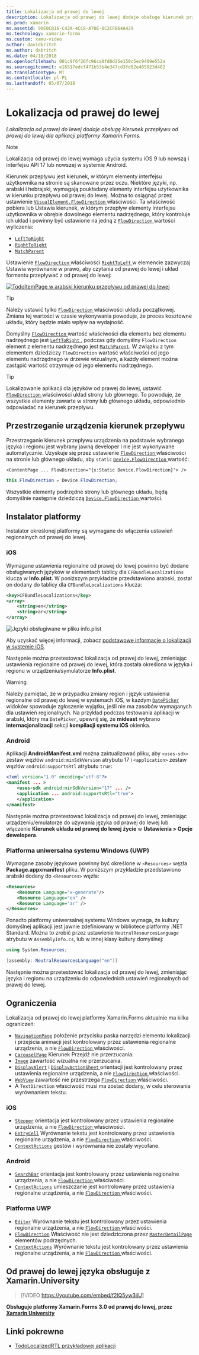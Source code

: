 ```yaml
---
title: Lokalizacja od prawej do lewej
description: Lokalizacja od prawej do lewej dodaje obsługę kierunek przepływu od prawej do lewej dla aplikacji platformy Xamarin.Forms.
ms.prod: xamarin
ms.assetid: 90E0CB16-C42A-4CC8-A70E-0C2CFB64A429
ms.technology: xamarin-forms
ms.custom: xamu-video
author: davidbritch
ms.author: dabritch
ms.date: 04/18/2018
ms.openlocfilehash: 001c9f6f26fc96ca0fd0d25e150c5ec9409e552a
ms.sourcegitcommit: e16517edcf471b53b4e347cd3fd82e485923d482
ms.translationtype: MT
ms.contentlocale: pl-PL
ms.lasthandoff: 05/07/2018
---
```

# <a name="right-to-left-localization"></a>Lokalizacja od prawej do lewej

_Lokalizacja od prawej do lewej dodaje obsługę kierunek przepływu od prawej do lewej dla aplikacji platformy Xamarin.Forms._

> [!NOTE]
> Lokalizacja od prawej do lewej wymaga użycia systemu iOS 9 lub nowszą i interfejsu API 17 lub nowszej w systemie Android.

Kierunek przepływu jest kierunek, w którym elementy interfejsu użytkownika na stronie są skanowane przez oczu. Niektóre języki, np. arabski i hebrajski, wymagają poukładany elementy interfejsu użytkownika w kierunku przepływu od prawej do lewej. Można to osiągnąć przez ustawienie [ `VisualElement.FlowDirection` ](https://developer.xamarin.com/api/property/Xamarin.Forms.VisualElement.FlowDirection/) właściwości. Ta właściwość pobiera lub Ustawia kierunek, w którym przepływ elementy interfejsu użytkownika w obrębie dowolnego elementu nadrzędnego, który kontroluje ich układ i powinny być ustawione na jedną z [ `FlowDirection` ](https://developer.xamarin.com/api/type/Xamarin.Forms.FlowDirection/) wartości wyliczenia:

- [`LeftToRight`](https://developer.xamarin.com/api/field/Xamarin.Forms.FlowDirection.LeftToRight/)
- [`RightToRight`](https://developer.xamarin.com/api/field/Xamarin.Forms.FlowDirection.RightToLeft/)
- [`MatchParent`](https://developer.xamarin.com/api/field/Xamarin.Forms.FlowDirection.MatchParent/)

Ustawienie [ `FlowDirection` ](https://developer.xamarin.com/api/property/Xamarin.Forms.VisualElement.FlowDirection/) właściwości [ `RightToLeft` ](https://developer.xamarin.com/api/field/Xamarin.Forms.FlowDirection.RightToLeft/) w elemencie zazwyczaj Ustawia wyrównanie w prawo, aby czytania od prawej do lewej i układ formantu przepływać z od prawej do lewej:

[![TodoItemPage w arabski kierunku przepływu od prawej do lewej](rtl-images/TodoItemPage-Arabic.png "TodoItemPage w arabski kierunku przepływu od prawej do lewej")](rtl-images/TodoItemPage-Arabic-Large.png#lightbox "TodoItemPage w arabski kierunku przepływu od prawej do lewej")

> [!TIP]
> Należy ustawić tylko [ `FlowDirection` ](https://developer.xamarin.com/api/property/Xamarin.Forms.VisualElement.FlowDirection/) właściwości układu początkowej. Zmiana tej wartości w czasie wykonywania powoduje, że proces kosztowne układu, który będzie miało wpływ na wydajność.

Domyślny [ `FlowDirection` ](https://developer.xamarin.com/api/property/Xamarin.Forms.VisualElement.FlowDirection/) wartość właściwości dla elementu bez elementu nadrzędnego jest [ `LeftToRight` ](https://developer.xamarin.com/api/field/Xamarin.Forms.FlowDirection.LeftToRight/), podczas gdy domyślny `FlowDirection` element z elementu nadrzędnego jest [ `MatchParent`](https://developer.xamarin.com/api/field/Xamarin.Forms.FlowDirection.MatchParent/). W związku z tym elementem dziedziczy `FlowDirection` wartość właściwości od jego elementu nadrzędnego w drzewie wizualnym, a każdy element można zastąpić wartość otrzymuje od jego elementu nadrzędnego.

> [!TIP]
> Lokalizowanie aplikacji dla języków od prawej do lewej, ustawić [ `FlowDirection` ](https://developer.xamarin.com/api/property/Xamarin.Forms.VisualElement.FlowDirection/) właściwości układ strony lub głównego. To powoduje, że wszystkie elementy zawarte w strony lub głównego układu, odpowiednio odpowiadać na kierunek przepływu.

## <a name="respecting-device-flow-direction"></a>Przestrzeganie urządzenia kierunek przepływu

Przestrzeganie kierunek przepływu urządzenia na podstawie wybranego języka i regionu jest wybrany jawną developer i nie jest wykonywane automatycznie. Uzyskuje się przez ustawienie [ `FlowDirection` ](https://developer.xamarin.com/api/property/Xamarin.Forms.VisualElement.FlowDirection/) właściwości na stronie lub głównego układu, aby `static` [ `Device.FlowDirection` ](https://developer.xamarin.com/api/property/Xamarin.Forms.Device.FlowDirection/) wartość:

```xaml
<ContentPage ... FlowDirection="{x:Static Device.FlowDirection}"> />
```

```csharp
this.FlowDirection = Device.FlowDirection;
```

Wszystkie elementy podrzędne strony lub głównego układu, będą domyślnie następnie dziedziczą [ `Device.FlowDirection` ](https://developer.xamarin.com/api/property/Xamarin.Forms.Device.FlowDirection/) wartości.

## <a name="platform-setup"></a>Instalator platformy

Instalator określonej platformy są wymagane do włączenia ustawień regionalnych od prawej do lewej.

### <a name="ios"></a>iOS

Wymagane ustawienia regionalne od prawej do lewej powinno być dodane obsługiwanych języków w elementach tablicy dla `CFBundleLocalizations` klucza w **Info.plist**. W poniższym przykładzie przedstawiono arabski, został on dodany do tablicy dla `CFBundleLocalizations` klucza:

```xml
<key>CFBundleLocalizations</key>
<array>
    <string>en</string>
    <string>ar</string>
</array>
```

![Języki obsługiwane w pliku info.plist](rtl-images/ios-locales.png "Info.plist obsługiwane języki")

Aby uzyskać więcej informacji, zobacz [podstawowe informacje o lokalizacji w systemie iOS](https://docs.microsoft.com/en-gb/xamarin/ios/app-fundamentals/localization/#localization-basics-in-ios).

Następnie można przetestować lokalizacja od prawej do lewej, zmieniając ustawienia regionalne od prawej do lewej, która została określona w języka i regionu w urządzeniu/symulatorze **Info.plist**.

> [!WARNING]
> Należy pamiętać, że w przypadku zmiany region i język ustawienia regionalne od prawej do lewej w systemach iOS, w każdym [ `DatePicker` ](https://developer.xamarin.com/api/type/Xamarin.Forms.DatePicker/) widoków spowoduje zgłoszenie wyjątku, jeśli nie ma zasobów wymaganych dla ustawień regionalnych. Na przykład podczas testowania aplikacji w arabski, który ma `DatePicker`, upewnij się, że **mideast** wybrano **internacjonalizacji** sekcji **kompilacji systemu iOS** okienka.

### <a name="android"></a>Android

Aplikacji **AndroidManifest.xml** można zaktualizować pliku, aby `<uses-sdk>` zestaw węzłów `android:minSdkVersion` atrybutu 17 i `<application>` zestaw węzłów `android:supportsRtl` atrybutu `true`:

```xml
<?xml version="1.0" encoding="utf-8"?>
<manifest ... >
    <uses-sdk android:minSdkVersion="17" ... />
    <application ... android:supportsRtl="true">
    </application>
</manifest>
```

Następnie można przetestować lokalizacja od prawej do lewej, zmieniając urządzeniu/emulatorze do używania języka od prawej do lewej lub włączenie **Kierunek układu od prawej do lewej życie** w **Ustawienia > Opcje dewelopera**.

### <a name="universal-windows-platform-uwp"></a>Platforma uniwersalna systemu Windows (UWP)

Wymagane zasoby językowe powinny być określone w `<Resources>` węzła **Package.appxmanifest** pliku. W poniższym przykładzie przedstawiono arabski dodany do `<Resources>` węzła:

```xml
<Resources>
    <Resource Language="x-generate"/>
    <Resource Language="en" />
    <Resource Language="ar" />
</Resources>
```

Ponadto platformy uniwersalnej systemu Windows wymaga, że kultury domyślnej aplikacji jest jawnie zdefiniowany w bibliotece platformy .NET Standard. Można to zrobić przez ustawienie `NeutralResourcesLanguage` atrybutu w `AssemblyInfo.cs`, lub w innej klasy kultury domyślnej:

```csharp
using System.Resources;

[assembly: NeutralResourcesLanguage("en")]
```

Następnie można przetestować lokalizacja od prawej do lewej, zmieniając języka i regionu na urządzeniu do odpowiednich ustawień regionalnych od prawej do lewej.

## <a name="limitations"></a>Ograniczenia

Lokalizacja od prawej do lewej platformy Xamarin.Forms aktualnie ma kilka ograniczeń:

- [`NavigationPage`](https://developer.xamarin.com/api/type/Xamarin.Forms.NavigationPage/) położenie przycisku paska narzędzi elementu lokalizacji i przejścia animacji jest kontrolowany przez ustawienia regionalne urządzenia, a nie [ `FlowDirection` ](https://developer.xamarin.com/api/property/Xamarin.Forms.VisualElement.FlowDirection/) właściwości.
- [`CarouselPage`](https://developer.xamarin.com/api/type/Xamarin.Forms.CarouselPage/) Kierunek Przejdź nie przerzucania.
- [`Image`](https://developer.xamarin.com/api/type/Xamarin.Forms.Image/) zawartość wizualna nie przerzucania.
- [`DisplayAlert`](https://developer.xamarin.com/api/member/Xamarin.Forms.Page.DisplayAlert/p/System.String/System.String/System.String/) i [ `DisplayActionSheet` ](https://developer.xamarin.com/api/member/Xamarin.Forms.Page.DisplayActionSheet/p/System.String/System.String/System.String/System.String[]/) orientacji jest kontrolowany przez ustawienia regionalne urządzenia, a nie [ `FlowDirection` ](https://developer.xamarin.com/api/property/Xamarin.Forms.VisualElement.FlowDirection/) właściwości.
- [`WebView`](https://developer.xamarin.com/api/type/Xamarin.Forms.WebView/) zawartość nie przestrzega [ `FlowDirection` ](https://developer.xamarin.com/api/property/Xamarin.Forms.VisualElement.FlowDirection/) właściwości.
- A `TextDirection` właściwość musi ma zostać dodany, w celu sterowania wyrównaniem tekstu.

### <a name="ios"></a>iOS

- [`Stepper`](https://developer.xamarin.com/api/type/Xamarin.Forms.Stepper/) orientacja jest kontrolowany przez ustawienia regionalne urządzenia, a nie [ `FlowDirection` ](https://developer.xamarin.com/api/property/Xamarin.Forms.VisualElement.FlowDirection/) właściwości.
- [`EntryCell`](https://developer.xamarin.com/api/type/Xamarin.Forms.EntryCell/) Wyrównanie tekstu jest kontrolowany przez ustawienia regionalne urządzenia, a nie [ `FlowDirection` ](https://developer.xamarin.com/api/property/Xamarin.Forms.VisualElement.FlowDirection/) właściwości.
- [`ContextActions`](https://developer.xamarin.com/api/property/Xamarin.Forms.Cell.ContextActions/) gestów i wyrównania nie zostały wycofane.

### <a name="android"></a>Android

- [`SearchBar`](https://developer.xamarin.com/api/type/Xamarin.Forms.SearchBar/) orientacja jest kontrolowany przez ustawienia regionalne urządzenia, a nie [ `FlowDirection` ](https://developer.xamarin.com/api/property/Xamarin.Forms.VisualElement.FlowDirection/) właściwości.
- [`ContextActions`](https://developer.xamarin.com/api/property/Xamarin.Forms.Cell.ContextActions/) umieszczanie jest kontrolowany przez ustawienia regionalne urządzenia, a nie [ `FlowDirection` ](https://developer.xamarin.com/api/property/Xamarin.Forms.VisualElement.FlowDirection/) właściwości.

### <a name="uwp"></a>Platforma UWP

- [`Editor`](https://developer.xamarin.com/api/type/Xamarin.Forms.Editor/) Wyrównanie tekstu jest kontrolowany przez ustawienia regionalne urządzenia, a nie [ `FlowDirection` ](https://developer.xamarin.com/api/property/Xamarin.Forms.VisualElement.FlowDirection/) właściwości.
- [`FlowDirection`](https://developer.xamarin.com/api/property/Xamarin.Forms.VisualElement.FlowDirection/) Właściwość nie jest dziedziczona przez [ `MasterDetailPage` ](https://developer.xamarin.com/api/type/Xamarin.Forms.MasterDetailPage/) elementów podrzędnych.
- [`ContextActions`](https://developer.xamarin.com/api/property/Xamarin.Forms.Cell.ContextActions/) Wyrównanie tekstu jest kontrolowany przez ustawienia regionalne urządzenia, a nie [ `FlowDirection` ](https://developer.xamarin.com/api/property/Xamarin.Forms.VisualElement.FlowDirection/) właściwości.

## <a name="right-to-left-language-support-with-xamarinuniversity"></a>Od prawej do lewej języka obsługuje z Xamarin.University

> [!VIDEO https://youtube.com/embed/f2lQ5yw3iiU]

**Obsługuje platformy Xamarin.Forms 3.0 od prawej do lewej, przez [Xamarin University](https://university.xamarin.com/)**

## <a name="related-links"></a>Linki pokrewne

- [TodoLocalizedRTL przykładowej aplikacji](https://developer.xamarin.com/samples/xamarin-forms/TodoLocalizedRTL/)
